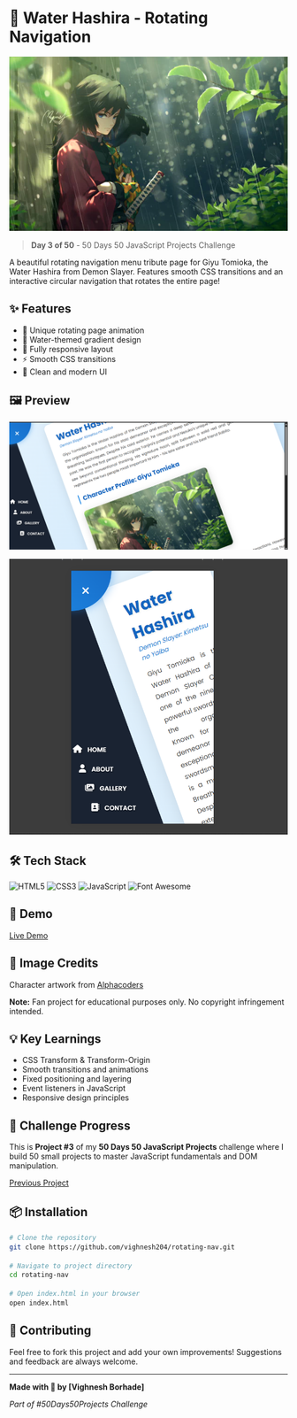 # 🌊 Water Hashira - Rotating Navigation

![Project Banner](tomioka.webp)

> **Day 3 of 50** - 50 Days 50 JavaScript Projects Challenge

A beautiful rotating navigation menu tribute page for Giyu Tomioka, the Water Hashira from Demon Slayer. Features smooth CSS transitions and an interactive circular navigation that rotates the entire page!

## ✨ Features

- 🔄 Unique rotating page animation
- 🎨 Water-themed gradient design
- 📱 Fully responsive layout
- ⚡ Smooth CSS transitions
- 🎯 Clean and modern UI

## 🖼️ Preview

![Desktop view](./pics/desktop-view.png)

![Responsive](./pics/responsive.png)

## 🛠️ Tech Stack

![HTML5](https://img.shields.io/badge/HTML5-E34F26?style=for-the-badge&logo=html5&logoColor=white)
![CSS3](https://img.shields.io/badge/CSS3-1572B6?style=for-the-badge&logo=css3&logoColor=white)
![JavaScript](https://img.shields.io/badge/JavaScript-F7DF1E?style=for-the-badge&logo=javascript&logoColor=black)
![Font Awesome](https://img.shields.io/badge/Font_Awesome-339AF0?style=for-the-badge&logo=fontawesome&logoColor=white)

## 🚀 Demo

[Live Demo](https://yourusername.github.io/water-hashira-rotating-nav/)

## 📸 Image Credits

Character artwork from [Alphacoders](https://alphacoders.com/)

**Note:** Fan project for educational purposes only. No copyright infringement intended.

## 💡 Key Learnings

- CSS Transform & Transform-Origin
- Smooth transitions and animations
- Fixed positioning and layering
- Event listeners in JavaScript
- Responsive design principles

## 🎯 Challenge Progress

This is **Project #3** of my **50 Days 50 JavaScript Projects** challenge where I build 50 small projects to master JavaScript fundamentals and DOM manipulation.

 [Previous Project]( https://vighnesh204.github.io/interior-design-gallery/) 

## 📦 Installation

```bash
# Clone the repository
git clone https://github.com/vighnesh204/rotating-nav.git

# Navigate to project directory
cd rotating-nav

# Open index.html in your browser
open index.html
```

## 🤝 Contributing

Feel free to fork this project and add your own improvements! Suggestions and feedback are always welcome.


---


**Made with 💙 by [Vighnesh Borhade]**

*Part of #50Days50Projects Challenge*


